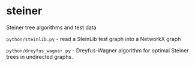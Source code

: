 # steiner

Steiner tree algorithms and test data

`python/steinlib.py` - read a SteinLib test graph into a NetworkX graph

`python/dreyfus_wagner.py` - Dreyfus-Wagner algorithm for optimal Steiner trees
in undirected graphs.

